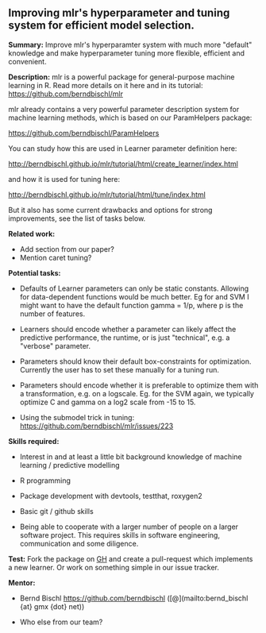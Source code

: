 ## Improving mlr's hyperparameter and tuning system for efficient model selection.

**Summary:** Improve mlr's hyperparamter system with much more "default" knowledge and make hyperparameter tuning more flexible, efficient and convenient. 

**Description:** 
mlr is a powerful package for general-purpose machine learning in R. Read more details on it here and in its tutorial:
https://github.com/berndbischl/mlr

mlr already contains a very powerful parameter description system for machine learning methods, which is based on our ParamHelpers package:

https://github.com/berndbischl/ParamHelpers

You can study how this are used in Learner parameter definition here:

http://berndbischl.github.io/mlr/tutorial/html/create_learner/index.html

and how it is used for tuning here:

http://berndbischl.github.io/mlr/tutorial/html/tune/index.html

But it also has some current drawbacks and options for strong improvements, see the list of tasks below.

**Related work:** 
* Add section from our paper?
* Mention caret tuning?

**Potential tasks:** 
* Defaults of Learner parameters can only be static constants. Allowing for data-dependent functions     would be much better. Eg for and SVM I might want to have the default function
gamma = 1/p, where p is the number of features. 

* Learners should encode whether a parameter can likely affect the predictive performance, the runtime, or is just "technical", e.g. a "verbose" parameter.

* Parameters should know their default box-constraints for optimization. Currently the user has to set these manually for a tuning run.

* Parameters should encode whether it is preferable to optimize them with a transformation, e.g. on a logscale. Eg. for the SVM again, we typically optimize C and gamma on a log2 scale from -15 to 15.

* Using the submodel trick in tuning:
https://github.com/berndbischl/mlr/issues/223


**Skills required:** 

* Interest in and at least a little bit background knowledge of machine learning / predictive modelling

* R programming

* Package development with devtools, testthat, roxygen2

* Basic git / github skills

* Being able to cooperate with a larger number of people on a larger software project. This requires skills in software engineering, communication and some diligence.

**Test:** Fork the package on [GH](https://github.com/berndbischl/mlr) and create a pull-request which implements a new learner. Or work on something simple in our issue tracker.

**Mentor:**

* Bernd Bischl https://github.com/berndbischl ([@](mailto:bernd_bischl {at} gmx {dot} net))

* Who else from our team?